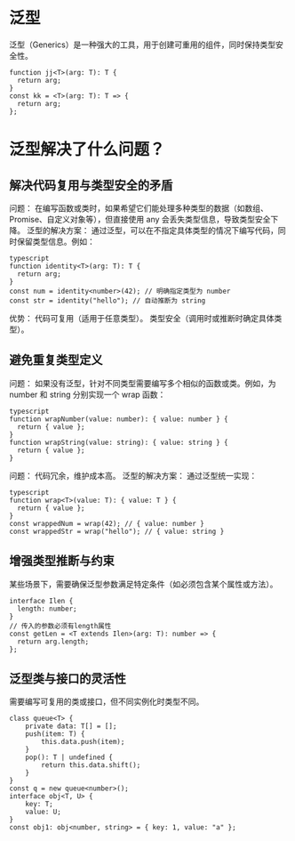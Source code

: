 # 泛型

泛型（Generics）是一种强大的工具，用于创建可重用的组件，同时保持类型安全性。

```
function jj<T>(arg: T): T {
  return arg;
}
const kk = <T>(arg: T): T => {
  return arg;
};
```

# 泛型解决了什么问题？

## 解决代码复用与类型安全的矛盾

问题：
在编写函数或类时，如果希望它们能处理多种类型的数据（如数组、Promise、自定义对象等），但直接使用 any 会丢失类型信息，导致类型安全下降。
泛型的解决方案：
通过泛型，可以在不指定具体类型的情况下编写代码，同时保留类型信息。例如：

```
typescript
function identity<T>(arg: T): T {
  return arg;
}
const num = identity<number>(42); // 明确指定类型为 number
const str = identity("hello"); // 自动推断为 string
```

优势：
代码可复用（适用于任意类型）。
类型安全（调用时或推断时确定具体类型）。

## 避免重复类型定义

问题：
如果没有泛型，针对不同类型需要编写多个相似的函数或类。例如，为 number 和 string 分别实现一个 wrap 函数：

```
typescript
function wrapNumber(value: number): { value: number } {
  return { value };
}
function wrapString(value: string): { value: string } {
  return { value };
}
```

问题：
代码冗余，维护成本高。
泛型的解决方案：
通过泛型统一实现：

```
typescript
function wrap<T>(value: T): { value: T } {
  return { value };
}
const wrappedNum = wrap(42); // { value: number }
const wrappedStr = wrap("hello"); // { value: string }
```

## 增强类型推断与约束

某些场景下，需要确保泛型参数满足特定条件（如必须包含某个属性或方法）。

```
interface Ilen {
  length: number;
}
// 传入的参数必须有length属性
const getLen = <T extends Ilen>(arg: T): number => {
  return arg.length;
};
```

## 泛型类与接口的灵活性

需要编写可复用的类或接口，但不同实例化时类型不同。

```
class queue<T> {
    private data: T[] = [];
    push(item: T) {
        this.data.push(item);
    }
    pop(): T | undefined {
        return this.data.shift();
    }
}
const q = new queue<number>();
interface obj<T, U> {
    key: T;
    value: U;
}
const obj1: obj<number, string> = { key: 1, value: "a" };
```
